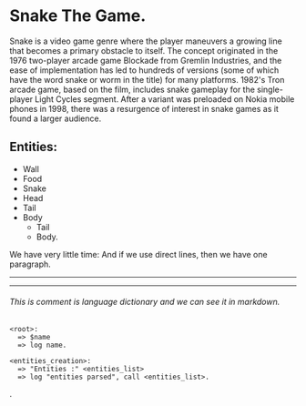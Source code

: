 # Snake The Game.

Snake is a video game genre where the player maneuvers a growing line that becomes a primary obstacle to itself. The concept originated in the 1976 two-player arcade game Blockade from Gremlin Industries, and the ease of implementation has led to hundreds of versions (some of which have the word snake or worm in the title) for many platforms. 1982's Tron arcade game, based on the film, includes snake gameplay for the single-player Light Cycles segment. After a variant was preloaded on Nokia mobile phones in 1998, there was a resurgence of interest in snake games as it found a larger audience.

## Entities:
- Wall
- Food
- Snake
- Head
- Tail
- Body
    * Tail
    * Body.

We have very little time:
And if we use direct lines, then we have one paragraph.

***
---


<!--This is [an example] [id] reference-style link.

This is [an example](http://example.com/ "Title") inline link.

[This link](http://example.net/) has no title attribute.

[id]: http://example.com/  "Optional Title Here"

``There is a literal backtick (`) here.``

Use the `printf()` function.

*single asterisks*

_single underscores_

**double asterisks**

__double underscores__

# A First Level Header

## A Second Level Header

Now is the time for all good men to come to
the aid of their country. This is just a
regular paragraph.

The quick brown fox jumped over the lazy
dog's back.

### Header 3

> This is a blockquote.
>
> This is the second paragraph in the blockquote.
>
> ## This is an H2 in a blockquote

* Paragraph
    
    with lines
* sdfkds

- [x] 739
- [x] https://github.com/octo-org/octo-repo/issues/740
- [ ] Add delight to the experience when all tasks are complete :tada:

<details><summary>CLICK ME</summary>
<p>

#### We can hide anything, even code!

```c#
   System.Console.WriteLine("Hello World");
```

</p>
</details>

Here is a simple footnote[^1].

A footnote can also have multiple lines[^2].

You can also use words, to fit your writing style more closely[^note].

[^1]: My reference.
[^2]: Every new line should be prefixed with 2 spaces.  
This allows you to have a footnote with multiple lines.
[^note]:
Named footnotes will still render with numbers instead of the text but allow easier identification and linking.  
This footnote also has been made with a different syntax using 4 spaces for new lines.
-->

###### This is comment is language dictionary and we can see it in markdown.

```
<root>:
  => $name
  => log name.
```

<!-- And this is HTML like comment, but we cant see it in markdown -->
```
<entities_creation>:
  => "Entities :" <entities_list>
  => log "entities parsed", call <entities_list>.
```

.